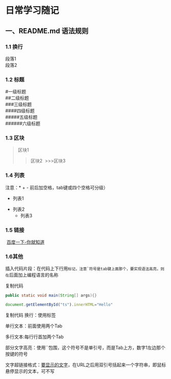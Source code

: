 # 日常学习随记
## 一、README.md 语法规则<br>
### 1.1 换行<br>
  段落1<br>段落2<br>
### 1.2 标题
  #一级标题  
  ##二级标题  
  ###三级标题  
  ####四级标题  
  #####五级标题  
  ######六级标题<br>
### 1.3 区块
  >区块1
  >>区块2
  >>>区块3
### 1.4 列表
  注意：* + - 前后加空格，tab键或四个空格可分级）
 * 列表1
  + 列表2
    - 列表3
### 1.5 链接
  [百度一下-你就知道](http://www.baidu.com "百度一下")
### 1.6其他
  插入代码片段：在代码上下行用```标记，注意`符号是tab键上面那个，要实现语法高亮，则在```后面加上编程语言的名称

  复制代码
  ```Java
  public static void main(String[] args){}
  ```

  ```javascript
  document.getElementById("ts").innerHTML="Hello"
  ```
  复制代码
  换行：使用标签<br>

  单行文本：前面使用两个Tab

  多行文本:每行行首加两个Tab

  部分文字高亮：使用``包围，这个符号不是单引号，而是Tab上方，数字1左边那个按键的符号

  文字超链接格式：[要显示的文字](链接的地址"鼠标悬停显示")，在URL之后用双引号括起来一个字符串，即鼠标悬停显示的文本，可不写
